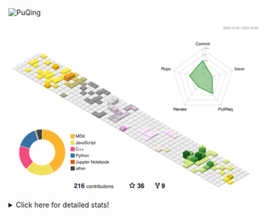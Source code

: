 ![PuQing](https://user-images.githubusercontent.com/27223114/171565019-9a56fae6-b08b-421f-99db-7e830da42371.png)

![](./profile-3d-contrib/profile-season-animate.svg)

<details>
<summary>Click here for detailed stats!</summary>

<!--START_SECTION:waka-->
![Lines of code](https://img.shields.io/badge/From%20Hello%20World%20I%27ve%20Written-801.8%20thousand%20lines%20of%20code-blue)

**🐱 My GitHub Data** 

> 📦 256.2 kB Used in GitHub's Storage 
 > 
> 🏆 170 Contributions in the Year 2023
 > 
> 🚫 Not Opted to Hire
 > 
> 📜 32 Public Repositories 
 > 
> 🔑 28 Private Repositories 
 > 
**I'm an Early 🐤** 

```text
🌞 Morning                413 commits         ███░░░░░░░░░░░░░░░░░░░░░░   13.96 % 
🌆 Daytime                1457 commits        ████████████░░░░░░░░░░░░░   49.26 % 
🌃 Evening                285 commits         ██░░░░░░░░░░░░░░░░░░░░░░░   09.63 % 
🌙 Night                  803 commits         ███████░░░░░░░░░░░░░░░░░░   27.15 % 
```


📊 **This Week I Spent My Time On** 

```text
💬 Programming Languages: 
Python                   13 hrs 30 mins      ████████████████████░░░░░   81.18 % 
YAML                     1 hr 11 mins        ██░░░░░░░░░░░░░░░░░░░░░░░   07.17 % 
Jupyter Notebook         55 mins             █░░░░░░░░░░░░░░░░░░░░░░░░   05.57 % 
Markdown                 13 mins             ░░░░░░░░░░░░░░░░░░░░░░░░░   01.30 % 
Bash                     10 mins             ░░░░░░░░░░░░░░░░░░░░░░░░░   01.04 % 

🔥 Editors: 
VS Code                  16 hrs 38 mins      █████████████████████████   100.00 % 

💻 Operating System: 
WSL                      15 hrs 51 mins      ████████████████████████░   95.34 % 
Linux                    31 mins             █░░░░░░░░░░░░░░░░░░░░░░░░   03.16 % 
Windows                  14 mins             ░░░░░░░░░░░░░░░░░░░░░░░░░   01.49 % 
```


<!--END_SECTION:waka-->
</details>

